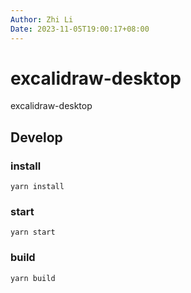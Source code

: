 ```yaml
---
Author: Zhi Li
Date: 2023-11-05T19:00:17+08:00
---
```


# excalidraw-desktop
excalidraw-desktop

## Develop

### install

```shell
yarn install
```

### start

```shell
yarn start
```

### build

```shell
yarn build
```
